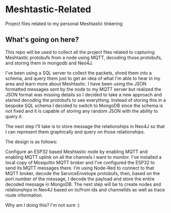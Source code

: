 # Meshtastic-Related
Project files related to my personal Meshtastic tinkering

## What's going on here?
This repo will be used to collect all the project files related to capturing Meshtastic protobufs from a node using MQTT, decoding those protobufs, and storing them in mongodb and Neo4J.

I've been using a SQL server to collect the packets, shred them into a schema, and query them just to get an idea of what I'm able to hear in my area and learn more about Meshtastic.  I have been using the JSON formatted messages sent by the node to my MQTT server but realized the JSON format was missing details so I decided to take a new approach and started decoding the protobufs to see everything.  Instead of storing this in a bespoke SQL schema I decided to switch to MongoDB since the schema is not fixed and it is capable of storing any random JSON with the ability to query it.

The next step I'll take is to store message the relationships in Neo4J so that I can represent them graphically and query on those relationships.

The design is as follows:

Configure an ESP32 based Meshtastic node by enabling MQTT and enabling MQTT uplink on all the channels I want to monitor.  I've installed a local copy of Mosquitto MQTT broker and I've configured the ESP32 to send its MQTT messages there.  I'm using Node-Red to connect to that MQTT broker, decode the ServiceEnvelope protobufs, then, based on the port number of the message, I decode the payload and store the entire decoded message in MongoDB.  The next step will be to create nodes and relationships in Neo4J based on to/from ids and channelIds as well as trace route information.

Why am I doing this?  I'm not sure :)
